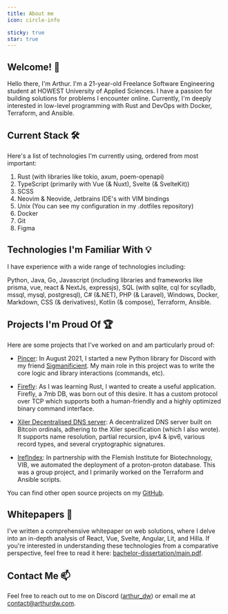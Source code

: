 ```yaml
---
title: About me
icon: circle-info

sticky: true
star: true
---
```


## Welcome! 👋

Hello there, I'm Arthur. I'm a 21-year-old Freelance Software Engineering student at HOWEST University of Applied Sciences. I have a passion for building solutions for problems I encounter online. Currently, I'm deeply interested in low-level programming with Rust and DevOps with Docker, Terraform, and Ansible.

## Current Stack 🛠️

Here's a list of technologies I'm currently using, ordered from most important:

1. Rust (with libraries like tokio, axum, poem-openapi)
2. TypeScript (primarily with Vue (& Nuxt), Svelte (& SvelteKit))
3. SCSS
4. Neovim & Neovide, Jetbrains IDE's with VIM bindings
5. Unix (You can see my configuration in my .dotfiles repository)
6. Docker
7. Git
8. Figma

## Technologies I'm Familiar With 💡

I have experience with a wide range of technologies including:

Python, Java, Go, Javascript (including libraries and frameworks like prisma, vue, react & NextJs, expressjs), SQL (with sqlite, cql for scylladb, mssql, mysql, postgresql), C# (&.NET), PHP (& Laravel), Windows, Docker, Markdown, CSS (& derivatives), Kotlin (& compose), Terraform, Ansible.

## Projects I'm Proud Of 🏆

Here are some projects that I've worked on and am particularly proud of:

- [Pincer](https://github.com/Pincer-org/Pincer): In August 2021, I started a new Python library for Discord with my friend [Sigmanificient](https://github.com/Sigmanificient). My main role in this project was to write the core logic and library interactions (commands, etc).

- [Firefly](https://github.com/Arthurdw/firefly): As I was learning Rust, I wanted to create a useful application. Firefly, a 7mb DB, was born out of this desire. It has a custom protocol over TCP which supports both a human-friendly and a highly optimized binary command interface.

- [Xiler Decentralised DNS server](https://github.com/XilerNet/dns): A decentralized DNS server built on Bitcoin ordinals, adhering to the Xiler specification (which I also wrote). It supports name resolution, partial recursion, ipv4 & ipv6, various record types, and several cryptographic signatures.

- [IrefIndex](https://github.com/vibbits/irefindex): In partnership with the Flemish Institute for Biotechnology, VIB, we automated the deployment of a proton-proton database. This was a group project, and I primarily worked on the Terraform and Ansible scripts.

You can find other open source projects on my [GitHub](https://github.com/Arthurdw).

## Whitepapers 📄

I've written a comprehensive whitepaper on web solutions, where I delve into an in-depth analysis of React, Vue, Svelte, Angular, Lit, and Hilla. If you're interested in understanding these technologies from a comparative perspective, feel free to read it here: [bachelor-dissertation/main.pdf](https://github.com/Arthurdw/bachelor-dissertation/blob/main/main.pdf).

## Contact Me 📫

Feel free to reach out to me on Discord ([arthur_dw](https://discord.com/users/232182858251239424)) or email me at [contact@arthurdw.com](mailto:contact@arthurdw.com).
